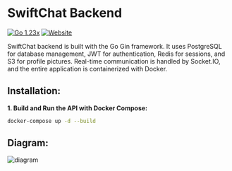 # SwiftChat Backend

[![Go 1.23x](https://img.shields.io/badge/Go-1.23.x-blue.svg)](https://go.dev/) [![Website](https://img.shields.io/badge/Website-chat.nettasec.com-red.svg)](https://chat.nettasec.com/)

SwiftChat backend is built with the Go Gin framework. It uses PostgreSQL for database management, JWT for authentication, Redis for sessions, and S3 for profile pictures. Real-time communication is handled by Socket.IO, and the entire application is containerized with Docker.

## Installation:

**1. Build and Run the API with Docker Compose:**

```bash
docker-compose up -d --build
```

## Diagram:

![diagram](https://i.hizliresim.com/pnlzrcu.png)
